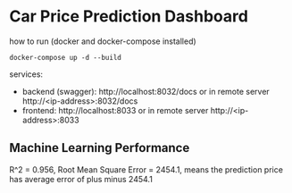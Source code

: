 # Car Price Prediction Dashboard 

how to run (docker and docker-compose installed)
```
docker-compose up -d --build 
```
services: 
- backend (swagger): http://localhost:8032/docs or in remote server http://\<ip-address\>:8032/docs
- frontend: http://localhost:8033 or in remote server http://\<ip-address\>:8033 

## Machine Learning Performance 

R^2 = 0.956, Root Mean Square Error = 2454.1, means the prediction price has average error of plus minus 2454.1 